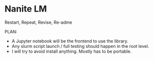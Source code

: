 # Nanite LM

Restart, Repeat, Revise, Re-adme

PLAN:
- A Jupyter notebook will be the frontend to use the library.
- Any slurm script launch / full testing should happen in the root level.
- I will try to avoid install anything. Mostly has to be portable.
